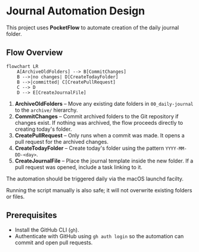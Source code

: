 # Journal Automation Design

This project uses **PocketFlow** to automate creation of the daily journal folder.

## Flow Overview

```mermaid
flowchart LR
    A[ArchiveOldFolders] --> B[CommitChanges]
    B -->|no changes| D[CreateTodayFolder]
    B -->|committed| C[CreatePullRequest]
    C --> D
    D --> E[CreateJournalFile]
```

1. **ArchiveOldFolders** – Move any existing date folders in `00_daily-journal` to the `archive/` hierarchy.
2. **CommitChanges** – Commit archived folders to the Git repository if changes exist. If nothing was archived, the flow proceeds directly to creating today's folder.
3. **CreatePullRequest** – Only runs when a commit was made. It opens a pull request for the archived changes.
4. **CreateTodayFolder** – Create today's folder using the pattern `YYYY-MM-DD-<day>`.
5. **CreateJournalFile** – Place the journal template inside the new folder. If a pull request was opened, include a task linking to it.

The automation should be triggered daily via the macOS launchd facilty.

Running the script manually is also safe; it will not overwrite existing folders or files.

## Prerequisites

- Install the GitHub CLI (`gh`).
- Authenticate with GitHub using `gh auth login` so the automation can commit and open pull requests.
